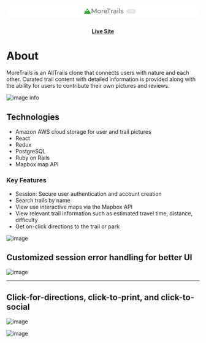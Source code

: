 # <div align="center"> ![Logo](app/assets/images/readme_logo.png)
#### <div align="center">  [Live Site](https://more-trails.herokuapp.com/#/)

# About
MoreTrails is an AllTrails clone that connects users with nature and each other.
Curated trail content with detailed information is provided along with the ability for users to contribute
their own pictures and reviews. 

![image info]('https://more-trails-seeds.s3.us-west-1.amazonaws.com/readme_first.gif')
 
 ## Technologies 
 * Amazon AWS cloud storage for user and trail pictures 
 * React 
 * Redux
 * PostgreSQL
 * Ruby on Rails
 * Mapbox map API 

### Key Features 
+ Session: Secure user authentication and account creation
+ Search trails by name
+ View use interactive maps via the Mapbox API
+ View relevant trail information such as estimated travel time, distance, difficulty
+ Get on-click directions to the trail or park 


![image ]('https://more-trails-seeds.s3.us-west-1.amazonaws.com/readme_second.gif')

## Customized session error handling for better UI 

![image]('https://more-trails-seeds.s3.us-west-1.amazonaws.com/codez.png')



---
## Click-for-directions, click-to-print, and click-to-social

![image ](https://more-trails-seeds.s3.us-west-1.amazonaws.com/readme_directions.png)


![image ](https://more-trails-seeds.s3.us-west-1.amazonaws.com/readme_codez2.png)